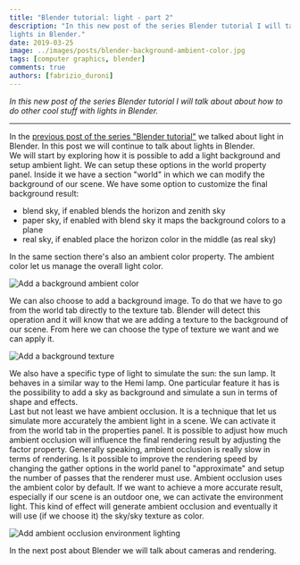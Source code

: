 ```yaml
---
title: "Blender tutorial: light - part 2"
description: "In this new post of the series Blender tutorial I will talk about about how to do other cool stuff with
lights in Blender."
date: 2019-03-25
image: ../images/posts/blender-background-ambient-color.jpg
tags: [computer graphics, blender]
comments: true
authors: [fabrizio_duroni]
---
```


*In this new post of the series Blender tutorial I will talk about about how to do other cool stuff with lights in
Blender.*

---

In the [previous post of the series "Blender tutorial"](/2019/03/24/blender-tutorial-10-light-part-1/) we talked
about light in Blender. In this post we will continue to talk about lights in Blender.  
We will start by exploring how it is possible to add a light background and setup ambient light. We can setup these
options in the world property panel. Inside it we have a section "world" in which we can modify the background of our
scene. We have some option to customize the final background result:

* blend sky, if enabled blends the horizon and zenith sky
* paper sky, if enabled with blend sky it maps the background colors to a plane
* real sky, if enabled place the horizon color in the middle (as real sky)

In the same section there's also an ambient color property. The ambient color let us manage the overall light color.

![Add a background ambient color](../images/posts/blender-background-ambient-color.jpg)

We can also choose to add a background image. To do that we have to go from the world tab directly to the texture tab.
Blender will detect this operation and it will know that we are adding a texture to the background of our scene. From
here we can choose the type of texture we want and we can apply it.

![Add a background texture](../images/posts/blender-background-texture.jpg)

We also have a specific type of light to simulate the sun: the sun lamp. It behaves in a similar way to the Hemi lamp.
One particular feature it has is the possibility to add a sky as background and simulate a sun in terms of shape and
effects.  
Last but not least we have ambient occlusion. It is a technique that let us simulate more accurately the ambient light
in a scene. We can activate it from the world tab in the properties panel. It is possible to adjust how much ambient
occlusion will influence the final rendering result by adjusting the factor property. Generally speaking, ambient
occlusion is really slow in terms of rendering. Is it possible to improve the rendering speed by changing the gather
options in the world panel to "approximate" and setup the number of passes that the renderer must use. Ambient occlusion
uses the ambient color by default. If we want to achieve a more accurate result, especially if our scene is an outdoor
one, we can activate the environment light. This kind of effect will generate ambient occlusion and eventually it will
use (if we choose it) the sky/sky texture as color.

![Add ambient occlusion environment lighting](../images/posts/blender-ambient-occlusion-enviroment-lighting.jpg)

In the next post about Blender we will talk about cameras and rendering.
